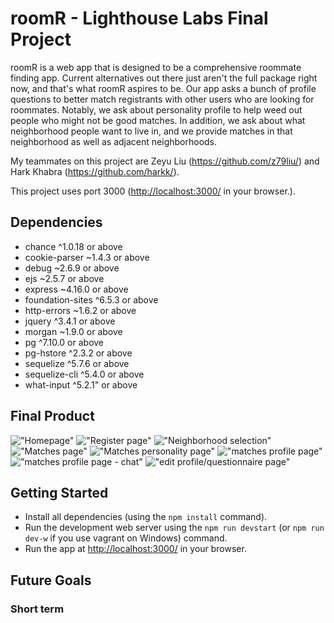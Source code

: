 # roomR - Lighthouse Labs Final Project

roomR is a web app that is designed to be a comprehensive roommate finding app.  Current alternatives out there just aren't the full package right now, and that's what roomR aspires to be.  Our app asks a bunch of profile questions to better match registrants with other users who are looking for roommates.  Notably, we ask about personality profile to help weed out people who might not be good matches.  In addition, we ask about what neighborhood people want to live in, and we provide matches in that neighborhood as well as adjacent neighborhoods.

My teammates on this project are Zeyu Liu (<https://github.com/z79liu/>) and Hark Khabra (<https://github.com/harkk/>).  

This project uses port 3000 (<http://localhost:3000/> in your browser.).

## Dependencies

- chance ^1.0.18 or above
- cookie-parser ~1.4.3 or above
- debug ~2.6.9 or above
- ejs ~2.5.7 or above
- express ~4.16.0 or above
- foundation-sites ^6.5.3 or above
- http-errors ~1.6.2 or above
- jquery ^3.4.1 or above
- morgan ~1.9.0 or above
- pg ^7.10.0 or above
- pg-hstore ^2.3.2 or above
- sequelize ^5.7.6 or above
- sequelize-cli ^5.4.0 or above
- what-input ^5.2.1" or above

## Final Product

!["Homepage"](https://i.imgur.com/aJff91S.jpg)
!["Register page"](https://i.imgur.com/hYamwjv.png)
!["Neighborhood selection"](https://i.imgur.com/qJW5Wds.png)
!["Matches page"](https://i.imgur.com/4vweQUe.jpg)
!["Matches personality page"](https://i.imgur.com/gnnTtFR.png)
!["matches profile page"](https://i.imgur.com/Zy76EgR.png)
!["matches profile page - chat"](https://i.imgur.com/oMXXco8.png)
!["edit profile/questionnaire page"](https://i.imgur.com/8BFBTU2.png)

## Getting Started

- Install all dependencies (using the `npm install` command).
- Run the development web server using the `npm run devstart` (or `npm run dev-w` if you use vagrant on Windows) command.
- Run the app at <http://localhost:3000/> in your browser.

## Future Goals
### Short term


